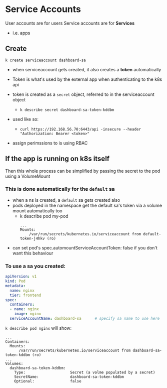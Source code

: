 # Service Accounts
User accounts are for users
Service accounts are for **Services**
- i.e. apps

## Create
`k create serviceaccount dashboard-sa`
- when serviceaccount gets created, it also creates a **token** automatically
- Token is what's used by the external app when authenticating to the k8s api
- token is created as a `secret` object, referred to in the serviceaccount object
    - `k describe secret dashboard-sa-token-kddbm`
- used like so:
    - `curl https://192.168.56.70:6443/api -insecure --header "Authorization: Bearer <token>"`

- assign perimssions to is using RBAC

## If the app is running on k8s itself
Then this whole process can be simplified by passing the secret to the pod using a VolumeMount

### This is done automatically for the `default` sa
- when a ns is created, a `default` sa gets created also
- pods deployed in the namespace get the default sa's token via a volume mount automatically too
    - k describe pod my-pod
        ```
        ...
        Mounts:
            /var/run/secrets/kubernetes.io/serviceaccount from default-token-j4hkv (ro)
        ```
- can set pod's spec.automountServiceAccountToken: false if you don't want this behaviour


### To use a sa you created:
```yaml
apiVersion: v1
kind: Pod
metadata:
  name: nginx
  tier: frontend
spec:
  containers:
  - name: nginx
    image: nginx
  serviceAccountName: dashboard-sa      # specify sa name to use here
```

`k describe pod nginx` will show:
```
...
Containers:
  Mounts:
      /var/run/secrets/kubernetes.io/serviceaccount from dashboard-sa-token-kddbm (ro)
...
Volumes:
  dashboard-sa-token-kddbm:
    Type:                    Secret (a volme populated by a secret)
    SecretName:              dashboard-sa-token-kddbm
    Optional:                false
```